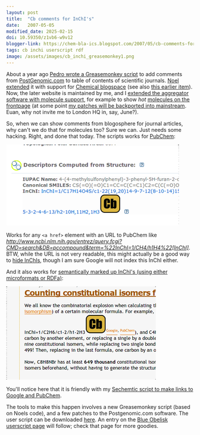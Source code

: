 ```yaml
---
layout: post
title:  "Cb comments for InChI's"
date:   2007-05-05
modified_date: 2025-02-15
doi: 10.59350/z1vb6-w9v12
blogger-link: https://chem-bla-ics.blogspot.com/2007/05/cb-comments-for-inchis.html
tags: cb inchi userscript rdf
image: /assets/images/cb_inchi_greasemonkey1.png
---
```


About a year ago [Pedro wrote a Greasemonkey script](http://pbeltrao.blogspot.com/2006/05/postgenomics-script-for-firefox-i-am.html)
to add comments from [PostGenomic.com](http://www.postgenomic.com/) to table of contents of scientific journals.
[Noel extended](http://baoilleach.blogspot.com/2007/04/add-quotes-from-postgenomic-and.html) it with support for
[Chemical blogspace](http://wiki.cubic.uni-koeln.de/cb/) (see also [this earlier item](http://chemicalblogspace.blogspot.com/2007/03/jacs-toc-featuring-your-review.html)).
Now, the later website is maintained by me, and I
[extended the aggregator software with molecule support](http://chemicalblogspace.blogspot.com/2006/12/hacking-inchi-support-into-cb.html),
for example to show *hot* [molecules on the frontpage](http://chemicalblogspace.blogspot.com/2007/02/latest-blogged-molecules-on-front-page.html)
(at some point [my patches will be backported into mainstream](http://www.ghastlyfop.com/blog/2007/05/quick-notices.html).
Euan, why not invite me to London HQ in, say, June?).

So, when we can show comments from blogosphere for journal articles, why can't we do that for molecules too? Sure we can.
Just needs some hacking. Right, and done that today. The scripts works for [PubChem](http://pubchem.ncbi.nlm.nih.gov/):

![](/assets/images/cb_inchi_greasemonkey1.png)

Works for any `<a href>` element with an URL to PubChem like *http://www.ncbi.nlm.nih.gov/entrez/query.fcgi?CMD=search&DB=pccompound&term=%22InChI=1/CH4/h1H4%22[InChI]*.
BTW, while the URL is not very readable, this might actually be a good way to [hide InChIs](http://chem-bla-ics.blogspot.com/2007/02/invisible-inchis.html),
though I am sure Google will not index this InChI either.

And it also works for [semantically marked up InChI's (using either microformats or RDFa)](http://chem-bla-ics.blogspot.com/2006/12/including-smiles-cml-and-inchi-in.html):

![](/assets/images/cb_inchi_greasemonkey.png)

You'll notice here that it is friendly with my
[Sechemtic script to make links to Google and PubChem](http://chem-bla-ics.blogspot.com/2006/12/smiles-cas-and-inchi-in-blogs.html).

The tools to make this happen involves a new Greasemonkey script (based on Noels code), and a few patches to the Postgenomic.com software.
The user script can be downloaded [here](http://userscripts.org/scripts/show/9002). An entry on the
[Blue Obelisk userscript page](http://wiki.cubic.uni-koeln.de/bowiki/index.php/Using_Javascript_and_Greasemonkey_for_Chemistry)
will follow; check that page for more goodies.
